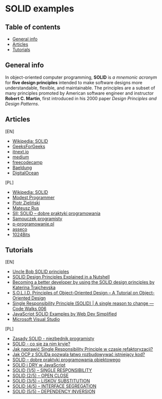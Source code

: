 # SOLID examples

## Table of contents

- [General info](#general-info)
- [Articles](#articles)
- [Tutorials](#tutorials)

## General info

In object-oriented computer programming, **SOLID** is *a mnemonic acronym* for **five design principles** intended to make software designs more understandable, flexible, and maintainable. The principles are a subset of many principles promoted by American software engineer and instructor **Robert C. Martin**, first introduced in his 2000 paper *Design Principles and Design Patterns*.

## Articles

[EN]
* [Wikipedia: SOLID](https://en.wikipedia.org/wiki/SOLID)
* [GeeksForGeeks](https://www.geeksforgeeks.org/solid-principle-in-programming-understand-with-real-life-examples/)
* [itnext.io](https://itnext.io/solid-principles-explanation-and-examples-715b975dcad4)
* [medium](https://medium.com/backticks-tildes/the-s-o-l-i-d-principles-in-pictures-b34ce2f1e898)
* [freecodecamp](https://www.freecodecamp.org/news/solid-principles-explained-in-plain-english/)
* [Baeldung](https://www.baeldung.com/solid-principles)
* [DigitalOcean](https://www.digitalocean.com/community/conceptual_articles/s-o-l-i-d-the-first-five-principles-of-object-oriented-design)

[PL]
* [Wikipedia: SOLID](https://pl.wikipedia.org/wiki/SOLID_(programowanie_obiektowe))
* [Modest Programmer](https://www.modestprogrammer.pl/programowanie-zgodne-z-regulami-solid-poradnik-dla-poczatkujacych-programistow)
* [Piotr Zieliński](http://www.pzielinski.com/?p=424)
* [Mateusz Rus](https://mateuszrus.pl/solid-zasady-programowania/)
* [SII: SOLID – dobre praktyki programowania](https://sii.pl/blog/solid-dobre-praktyki-programowania/)
* [Samouczek programisty](https://www.samouczekprogramisty.pl/solid-czyli-dobre-praktyki-w-programowaniu-obiektowym/)
* [p-programowanie.pl](https://www.p-programowanie.pl/paradygmaty-programowania/zasady-solid)
* [asseco](https://pl.asseco.com/kariera/blog/programowanie-solid-w-praktyce-3626/)
* [1024Bits](https://1024bits.pl/2020/05/06/solid-w-typescript-czyli-droga-do-latwego-utrzymania-i-rozwijania-kodu/)

## Tutorials

[EN]
* [Uncle Bob SOLID principles](https://www.youtube.com/watch?v=zHiWqnTWsn4)
* [SOLID Design Principles Explained in a Nutshell](https://www.youtube.com/watch?v=69sfWNzxTMc)
* [Becoming a better developer by using the SOLID design principles by Katerina Trajchevska](https://www.youtube.com/watch?v=rtmFCcjEgEw)
* [S.O.L.I.D. Principles of Object-Oriented Design – A Tutorial on Object-Oriented Design](https://www.youtube.com/watch?v=GtZtQ2VFweA)
* [Single Responsibility Principle (SOLID) | A single reason to change — Code Walks 006](https://www.youtube.com/watch?v=AEnePs2Evg0)
* [JavaScript SOLID Examples by Web Dev Simplified](https://www.youtube.com/watch?v=UQqY3_6Epbg&list=PLZlA0Gpn_vH9kocFX7R7BAe_CvvOCO_p9)
* [Microsoft Visual Studio](https://www.youtube.com/watch?v=agkWYPUcLpg)

[PL]
* [Zasady SOLID - niezbędnik programisty](https://www.youtube.com/watch?v=prb_s7HAnP4)
* [SOLID - co się za nim kryje?](https://www.youtube.com/watch?v=6N_J7KnTErM)
* [Jak naprawić Single Responsibility Principle w czasie refaktoryzacji?](https://www.youtube.com/watch?v=MJ1h2f2VCtY)
* [Jak OCP z SOLIDa pozwala łatwo rozbudowywać istniejący kod?](https://www.youtube.com/watch?v=wb-adEsZeF0)
* [SOLID – dobre praktyki programowania obiektowego](https://www.youtube.com/watch?v=IpdJG5BRijQ)
* [SOLID i DRY w JavaScript](https://www.youtube.com/watch?v=HYG-AxAOYoM)
* [SOLID (1/5) – SINGLE RESPONSIBILITY](https://www.youtube.com/watch?v=2ltkWsKWhPU)
* [SOLID (2/5) – OPEN CLOSE](https://www.youtube.com/watch?v=SvPwdpZZ-J0)
* [SOLID (3/5) – LISKOV SUBSTITUTION](https://www.youtube.com/watch?v=vIboWF8wSTE)
* [SOLID (4/5) – INTERFACE SEGREGATION](https://www.youtube.com/watch?v=8eJMlpkkcRk)
* [SOLID (5/5) – DEPENDENCY INVERSION](https://www.youtube.com/watch?v=iulvJKPmt9s)
